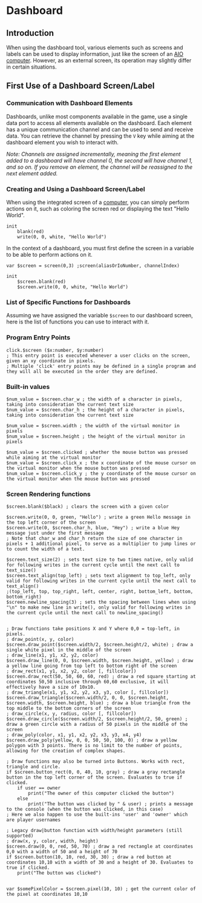 # Dashboard
## Introduction
When using the dashboard tool, various elements such as screens and labels can be used to display information, just like the screen of an [AIO computer](../components/computers/Computer.md). However, as an external screen, its operation may slightly differ in certain situations.

## First Use of a Dashboard Screen/Label
### Communication with Dashboard Elements
Dashboards, unlike most components available in the game, use a single data port to access all elements available on the dashboard. Each element has a unique communication channel and can be used to send and receive data. You can retrieve the channel by pressing the `V` key while aiming at the dashboard element you wish to interact with.

*Note: Channels are assigned incrementally, meaning the first element added to a dashboard will have channel 0, the second will have channel 1, and so on. If you remove an element, the channel will be reassigned to the next element added.*
### Creating and Using a Dashboard Screen/Label
When using the integrated screen of a [computer](../components/computers/Computer.md), you can simply perform actions on it, such as coloring the screen red or displaying the text "Hello World".
```xc
init
    blank(red)
    write(0, 0, white, "Hello World")
```
In the context of a dashboard, you must first define the screen in a variable to be able to perform actions on it.
```xc
var $screen = screen(0,3) ;screen(aliasOrIoNumber, channelIndex)

init
    $screen.blank(red)
    $screen.write(0, 0, white, "Hello World")
```

### List of Specific Functions for Dashboards
Assuming we have assigned the variable `$screen` to our dashboard screen, here is the list of functions you can use to interact with it.

### Program Entry Points
```xc
click.$screen ($x:number, $y:number)
; This entry point is executed whenever a user clicks on the screen, given an xy coordinate in pixels.
; Multiple 'click' entry points may be defined in a single program and they will all be executed in the order they are defined.
```

### Built-in values
```xc
$num_value = $screen.char_w ; the width of a character in pixels, taking into consideration the current text size
$num_value = $screen.char_h ; the height of a character in pixels, taking into consideration the current text size

$num_value = $screen.width ; the width of the virtual monitor in pixels
$num_value = $screen.height ; the height of the virtual monitor in pixels

$num_value = $screen.clicked ; whether the mouse button was pressed while aiming at the virtual monitor
$num_value = $screen.click_x ; the x coordinate of the mouse cursor on the virtual monitor when the mouse button was pressed
$num_value = $screen.click_y ; the y coordinate of the mouse cursor on the virtual monitor when the mouse button was pressed
```
    
### Screen Rendering functions
```xc
$screen.blank($black) ; clears the screen with a given color

$screen.write(0, 0, green, "Hello") ; write a green Hello message in the top left corner of the screen
$screen.write(0, $screen.char_h, blue, "Hey") ; write a blue Hey message just under the first message
; Note that char_w and char_h return the size of one character in pixels + 1 additional pixel, to serve as a multiplier to jump lines or to count the width of a text.

$screen.text_size(2) ; sets text size to two times native, only valid for following writes in the current cycle until the next call to text_size()
$screen.text_align(top_left) ; sets text alignment to top_left, only valid for following writes in the current cycle until the next call to text_align()
;(top_left, top, top_right, left, center, right, bottom_left, bottom, bottom_right)
$screen.newline_spacing(3) ; sets the spacing between lines when using "\n" to make new line in write(), only valid for following writes in the current cycle until the next call to newline_spacing()


; Draw functions take positions X and Y where 0,0 = top-left, in pixels.
; draw_point(x, y, color)
$screen.draw_point($screen.width/2, $screen.height/2, white) ; draw a single white pixel in the middle of the screen
; draw_line(x1, y1, x2, y2, color)
$screen.draw_line(0, 0, $screen.width, $screen.height, yellow) ; draw a yellow line going from top left to bottom right of the screen
; draw_rect(x1, y1, x2, y2, color [, fillcolor])
$screen.draw_rect(50, 50, 60, 60, red) ; draw a red square starting at coordinates 50,50 inclusive through 60,60 exclusive, it will effectively have a size of 10x10.
; draw_triangle(x1, y1, x2, y2, x3, y3, color [, fillcolor])
$screen.draw_triangle($screen.width/2, 0, 0, $screen.height, $screen.width, $screen.height, blue) ; draw a blue triangle from the top middle to the bottom corners of the screen
; draw_circle(x, y, radius, color [, fillcolor])
$screen.draw_circle($screen.width/2, $screen.height/2, 50, green) ; draw a green circle with a radius of 50 pixels in the middle of the screen
; draw_poly(color, x1, y1, x2, y2, x3, y3, x4, y4)
$screen.draw_poly(yellow, 0, 0, 50, 50, 100, 0) ; draw a yellow polygon with 3 points. There is no limit to the number of points, allowing for the creation of complex shapes.

; Draw functions may also be turned into Buttons. Works with rect, triangle and circle.
if $screen.button_rect(0, 0, 40, 10, gray) ; draw a gray rectangle button in the top left corner of the screen. Evaluates to true if clicked.
    if user == owner
        print("The owner of this computer clicked the button")
    else
        print("The button was clicked by " & user) ; prints a message to the console (when the button was clicked, in this case)
; Here we also happen to use the built-ins 'user' and 'owner' which are player usernames

; Legacy draw|button function with width/height parameters (still supported)
; draw(x, y, color, width, height)
$screen.draw(0, 0, red, 50, 70) ; draw a red rectangle at coordinates 0,0 with a width of 50 and a height of 70
if $screen.button(10, 10, red, 30, 30) ; draw a red button at coordinates 10,10 with a width of 30 and a height of 30. Evaluates to true if clicked.
    print("The button was clicked")


var $somePixelColor = $screen.pixel(10, 10) ; get the current color of the pixel at coordinates 10,10
```